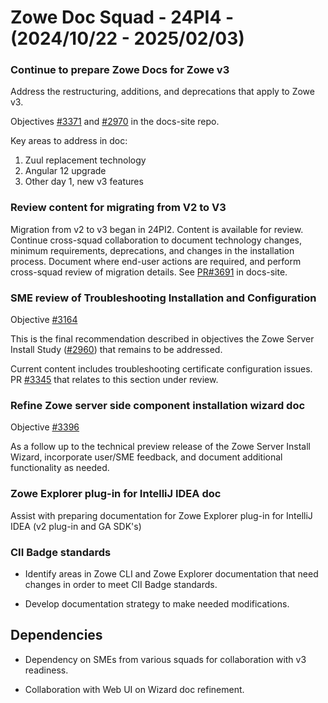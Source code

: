 # Zowe Doc Squad - 24PI4 - (2024/10/22 - 2025/02/03)

### Continue to prepare Zowe Docs for Zowe v3 

Address the restructuring, additions, and deprecations that apply to Zowe v3.

Objectives [#3371](https://github.com/zowe/docs-site/issues/3371) and  [#2970](https://github.com/zowe/docs-site/issues/2970) in the docs-site repo. 

Key areas to address in doc:
1. Zuul replacement technology
2. Angular 12 upgrade
3. Other day 1, new v3 features

### Review content for migrating from V2 to V3

Migration from v2 to v3 began in 24PI2. Content is available for review. Continue cross-squad collaboration to document technology changes, minimum requirements, deprecations, and changes in the installation process. Document where end-user actions are required, and perform cross-squad review of migration details.
See [PR#3691](https://github.com/zowe/docs-site/pull/3691) in docs-site.

### SME review of Troubleshooting Installation and Configuration 

Objective [#3164](https://github.com/zowe/docs-site/issues/3164) 

This is the final recommendation described in objectives the Zowe Server Install Study ([#2960](https://github.com/zowe/docs-site/issues/2960)) that remains to be addressed.

Current content includes troubleshooting certificate configuration issues.
PR [#3345](https://github.com/zowe/docs-site/pull/3345) that relates to this section under review.

### Refine Zowe server side component installation wizard doc 

Objective [#3396](https://github.com/zowe/docs-site/issues/3396)

As a follow up to the technical preview release of the Zowe Server Install Wizard, incorporate user/SME feedback, and document additional functionality as needed.

### Zowe Explorer plug-in for IntelliJ IDEA doc

Assist with preparing documentation for Zowe Explorer plug-in for IntelliJ IDEA (v2 plug-in and GA SDK's)

### CII Badge standards

- Identify areas in Zowe CLI and Zowe Explorer documentation that need changes in order to meet  CII Badge standards.

- Develop documentation strategy to make needed modifications.

## Dependencies

* Dependency on SMEs from various squads for collaboration with v3 readiness.

* Collaboration with Web UI on Wizard doc refinement.




